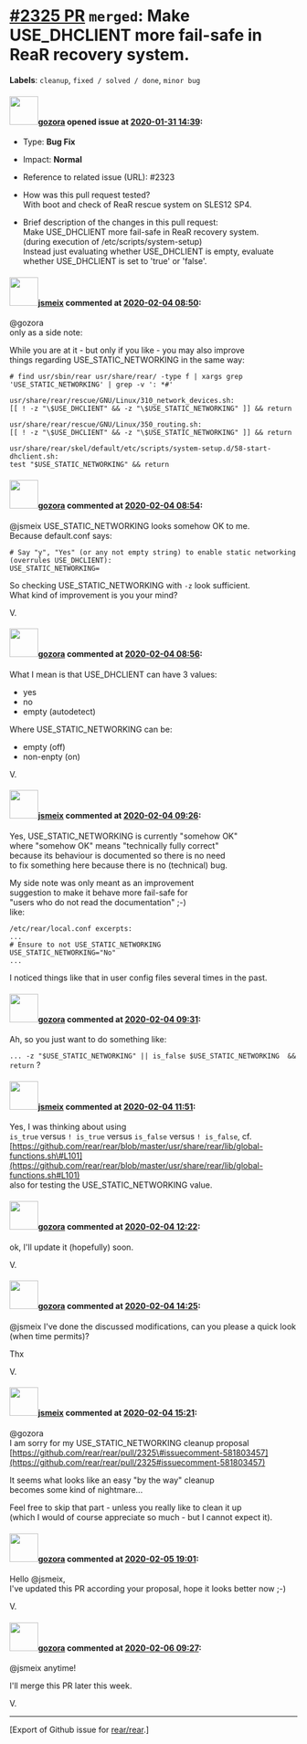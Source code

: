 [\#2325 PR](https://github.com/rear/rear/pull/2325) `merged`: Make USE\_DHCLIENT more fail-safe in ReaR recovery system.
========================================================================================================================

**Labels**: `cleanup`, `fixed / solved / done`, `minor bug`

#### <img src="https://avatars.githubusercontent.com/u/12116358?u=1c5ba9dcee5ca3082f03029a7fbe647efd30eb49&v=4" width="50">[gozora](https://github.com/gozora) opened issue at [2020-01-31 14:39](https://github.com/rear/rear/pull/2325):

-   Type: **Bug Fix**

-   Impact: **Normal**

-   Reference to related issue (URL): \#2323

-   How was this pull request tested?  
    With boot and check of ReaR rescue system on SLES12 SP4.

-   Brief description of the changes in this pull request:  
    Make USE\_DHCLIENT more fail-safe in ReaR recovery system.  
    (during execution of /etc/scripts/system-setup)  
    Instead just evaluating whether USE\_DHCLIENT is empty, evaluate  
    whether USE\_DHCLIENT is set to 'true' or 'false'.

#### <img src="https://avatars.githubusercontent.com/u/1788608?u=925fc54e2ce01551392622446ece427f51e2f0ce&v=4" width="50">[jsmeix](https://github.com/jsmeix) commented at [2020-02-04 08:50](https://github.com/rear/rear/pull/2325#issuecomment-581803457):

@gozora  
only as a side note:

While you are at it - but only if you like - you may also improve  
things regarding USE\_STATIC\_NETWORKING in the same way:

    # find usr/sbin/rear usr/share/rear/ -type f | xargs grep 'USE_STATIC_NETWORKING' | grep -v ': *#'

    usr/share/rear/rescue/GNU/Linux/310_network_devices.sh:
    [[ ! -z "\$USE_DHCLIENT" && -z "\$USE_STATIC_NETWORKING" ]] && return

    usr/share/rear/rescue/GNU/Linux/350_routing.sh:
    [[ ! -z "\$USE_DHCLIENT" && -z "\$USE_STATIC_NETWORKING" ]] && return

    usr/share/rear/skel/default/etc/scripts/system-setup.d/58-start-dhclient.sh:
    test "$USE_STATIC_NETWORKING" && return

#### <img src="https://avatars.githubusercontent.com/u/12116358?u=1c5ba9dcee5ca3082f03029a7fbe647efd30eb49&v=4" width="50">[gozora](https://github.com/gozora) commented at [2020-02-04 08:54](https://github.com/rear/rear/pull/2325#issuecomment-581804985):

@jsmeix USE\_STATIC\_NETWORKING looks somehow OK to me.  
Because default.conf says:

    # Say "y", "Yes" (or any not empty string) to enable static networking (overrules USE_DHCLIENT):
    USE_STATIC_NETWORKING=

So checking USE\_STATIC\_NETWORKING with `-z` look sufficient.  
What kind of improvement is you your mind?

V.

#### <img src="https://avatars.githubusercontent.com/u/12116358?u=1c5ba9dcee5ca3082f03029a7fbe647efd30eb49&v=4" width="50">[gozora](https://github.com/gozora) commented at [2020-02-04 08:56](https://github.com/rear/rear/pull/2325#issuecomment-581805913):

What I mean is that USE\_DHCLIENT can have 3 values:

-   yes
-   no
-   empty (autodetect)

Where USE\_STATIC\_NETWORKING can be:

-   empty (off)
-   non-enpty (on)

V.

#### <img src="https://avatars.githubusercontent.com/u/1788608?u=925fc54e2ce01551392622446ece427f51e2f0ce&v=4" width="50">[jsmeix](https://github.com/jsmeix) commented at [2020-02-04 09:26](https://github.com/rear/rear/pull/2325#issuecomment-581817408):

Yes, USE\_STATIC\_NETWORKING is currently "somehow OK"  
where "somehow OK" means "technically fully correct"  
because its behaviour is documented so there is no need  
to fix something here because there is no (technical) bug.

My side note was only meant as an improvement  
suggestion to make it behave more fail-safe for  
"users who do not read the documentation" ;-)  
like:

    /etc/rear/local.conf excerpts:
    ...
    # Ensure to not USE_STATIC_NETWORKING
    USE_STATIC_NETWORKING="No"
    ...

I noticed things like that in user config files several times in the
past.

#### <img src="https://avatars.githubusercontent.com/u/12116358?u=1c5ba9dcee5ca3082f03029a7fbe647efd30eb49&v=4" width="50">[gozora](https://github.com/gozora) commented at [2020-02-04 09:31](https://github.com/rear/rear/pull/2325#issuecomment-581819073):

Ah, so you just want to do something like:

`... -z "$USE_STATIC_NETWORKING" || is_false $USE_STATIC_NETWORKING  && return`
?

#### <img src="https://avatars.githubusercontent.com/u/1788608?u=925fc54e2ce01551392622446ece427f51e2f0ce&v=4" width="50">[jsmeix](https://github.com/jsmeix) commented at [2020-02-04 11:51](https://github.com/rear/rear/pull/2325#issuecomment-581872333):

Yes, I was thinking about using  
`is_true` versus `! is_true` versus `is_false` versus `! is_false`,
cf.  
[https://github.com/rear/rear/blob/master/usr/share/rear/lib/global-functions.sh\#L101](https://github.com/rear/rear/blob/master/usr/share/rear/lib/global-functions.sh#L101)  
also for testing the USE\_STATIC\_NETWORKING value.

#### <img src="https://avatars.githubusercontent.com/u/12116358?u=1c5ba9dcee5ca3082f03029a7fbe647efd30eb49&v=4" width="50">[gozora](https://github.com/gozora) commented at [2020-02-04 12:22](https://github.com/rear/rear/pull/2325#issuecomment-581886372):

ok, I'll update it (hopefully) soon.

V.

#### <img src="https://avatars.githubusercontent.com/u/12116358?u=1c5ba9dcee5ca3082f03029a7fbe647efd30eb49&v=4" width="50">[gozora](https://github.com/gozora) commented at [2020-02-04 14:25](https://github.com/rear/rear/pull/2325#issuecomment-581933819):

@jsmeix I've done the discussed modifications, can you please a quick
look (when time permits)?

Thx

V.

#### <img src="https://avatars.githubusercontent.com/u/1788608?u=925fc54e2ce01551392622446ece427f51e2f0ce&v=4" width="50">[jsmeix](https://github.com/jsmeix) commented at [2020-02-04 15:21](https://github.com/rear/rear/pull/2325#issuecomment-581960332):

@gozora  
I am sorry for my USE\_STATIC\_NETWORKING cleanup proposal  
[https://github.com/rear/rear/pull/2325\#issuecomment-581803457](https://github.com/rear/rear/pull/2325#issuecomment-581803457)

It seems what looks like an easy "by the way" cleanup  
becomes some kind of nightmare...

Feel free to skip that part - unless you really like to clean it up  
(which I would of course appreciate so much - but I cannot expect it).

#### <img src="https://avatars.githubusercontent.com/u/12116358?u=1c5ba9dcee5ca3082f03029a7fbe647efd30eb49&v=4" width="50">[gozora](https://github.com/gozora) commented at [2020-02-05 19:01](https://github.com/rear/rear/pull/2325#issuecomment-582560266):

Hello @jsmeix,  
I've updated this PR according your proposal, hope it looks better now
;-)

V.

#### <img src="https://avatars.githubusercontent.com/u/12116358?u=1c5ba9dcee5ca3082f03029a7fbe647efd30eb49&v=4" width="50">[gozora](https://github.com/gozora) commented at [2020-02-06 09:27](https://github.com/rear/rear/pull/2325#issuecomment-582812472):

@jsmeix anytime!

I'll merge this PR later this week.

V.

------------------------------------------------------------------------

\[Export of Github issue for
[rear/rear](https://github.com/rear/rear).\]
